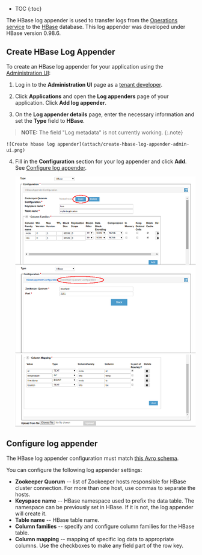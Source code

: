 * TOC
{:toc}

The HBase log appender is used to transfer logs from the [Operations service]({{root_url}}Glossary/#operations-service) to the [HBase](https://hbase.apache.org/) database. This log appender was developed under HBase version 0.98.6.

## Create HBase Log Appender

To create an HBase log appender for your application using the [Administration UI]({{root_url}}Glossary/#administration-ui):

1. Log in to the **Administration UI** page as a [tenant developer]({{root_url}}Glossary/#tenant-developer).

2. Click **Applications** and open the **Log appenders** page of your application.
Click **Add log appender**.

3. On the **Log appender details** page, enter the necessary information and set the **Type** field to **HBase**.
>**NOTE:** The field "Log metadata" is not currently working.
{:.note}

	![Create hbase log appender](attach/create-hbase-log-appender-admin-ui.png)
	

4. Fill in the **Configuration** section for your log appender and click **Add**.
See [Configure log appender](#configure-log-appender).

	![HBase log appender configuration](attach/hbase-log-appender-config1.png)
	![](attach/hbase-log-appender-config-zookeeper.png)
	![](attach/hbase-log-appender-config2.png)

## Configure log appender


The HBase log appender configuration must match [this Avro schema](/server/appenders/hbase-appender/src/main/avro/HBaseAppenderConfiguration.avsc).

You can configure the following log appender settings:

* **Zookeeper Quorum** -- list of Zookeeper hosts responsible for HBase cluster connection. For more than one host, use commas to separate the hosts. 
* **Keyspace name** -- HBase namespace used to prefix the data table. The namespace can be previously set in HBase. If it is not, the log appender will create it.
* **Table name** -- HBase table name.
* **Column families** -- specify and configure column families for the HBase table.
* **Column mapping** -- mapping of specific log data to appropriate columns. Use the checkboxes to make any field part of the row key.
